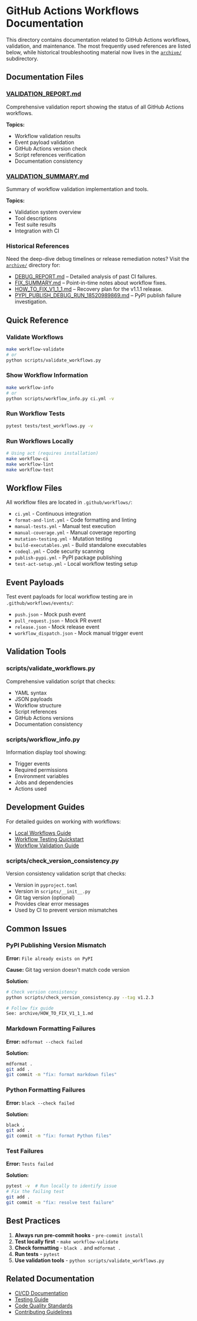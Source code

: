 # GitHub Actions Workflows Documentation

This directory contains documentation related to GitHub Actions workflows, validation, and maintenance. The most frequently used references are listed below, while historical troubleshooting material now lives in the [`archive/`](archive/README.md) subdirectory.

## Documentation Files

### [VALIDATION_REPORT.md](VALIDATION_REPORT.md)

Comprehensive validation report showing the status of all GitHub Actions workflows.

**Topics:**

- Workflow validation results
- Event payload validation
- GitHub Actions version check
- Script references verification
- Documentation consistency

### [VALIDATION_SUMMARY.md](VALIDATION_SUMMARY.md)

Summary of workflow validation implementation and tools.

**Topics:**

- Validation system overview
- Tool descriptions
- Test suite results
- Integration with CI

### Historical References

Need the deep-dive debug timelines or release remediation notes? Visit the [`archive/`](archive/README.md) directory for:

- [DEBUG_REPORT.md](archive/DEBUG_REPORT.md) – Detailed analysis of past CI failures.
- [FIX_SUMMARY.md](archive/FIX_SUMMARY.md) – Point-in-time notes about workflow fixes.
- [HOW_TO_FIX_V1_1_1.md](archive/HOW_TO_FIX_V1_1_1.md) – Recovery plan for the v1.1.1 release.
- [PYPI_PUBLISH_DEBUG_RUN_18520989869.md](archive/PYPI_PUBLISH_DEBUG_RUN_18520989869.md) – PyPI publish failure investigation.

## Quick Reference

### Validate Workflows

```bash
make workflow-validate
# or
python scripts/validate_workflows.py
```

### Show Workflow Information

```bash
make workflow-info
# or
python scripts/workflow_info.py ci.yml -v
```

### Run Workflow Tests

```bash
pytest tests/test_workflows.py -v
```

### Run Workflows Locally

```bash
# Using act (requires installation)
make workflow-ci
make workflow-lint
make workflow-test
```

## Workflow Files

All workflow files are located in `.github/workflows/`:

- `ci.yml` - Continuous integration
- `format-and-lint.yml` - Code formatting and linting
- `manual-tests.yml` - Manual test execution
- `manual-coverage.yml` - Manual coverage reporting
- `mutation-testing.yml` - Mutation testing
- `build-executables.yml` - Build standalone executables
- `codeql.yml` - Code security scanning
- `publish-pypi.yml` - PyPI package publishing
- `test-act-setup.yml` - Local workflow testing setup

## Event Payloads

Test event payloads for local workflow testing are in `.github/workflows/events/`:

- `push.json` - Mock push event
- `pull_request.json` - Mock PR event
- `release.json` - Mock release event
- `workflow_dispatch.json` - Mock manual trigger event

## Validation Tools

### scripts/validate_workflows.py

Comprehensive validation script that checks:

- YAML syntax
- JSON payloads
- Workflow structure
- Script references
- GitHub Actions versions
- Documentation consistency

### scripts/workflow_info.py

Information display tool showing:

- Trigger events
- Required permissions
- Environment variables
- Jobs and dependencies
- Actions used

## Development Guides

For detailed guides on working with workflows:

- [Local Workflows Guide](../development/LOCAL_WORKFLOWS.md)
- [Workflow Testing Quickstart](../development/WORKFLOW_TESTING_QUICKSTART.md)
- [Workflow Validation Guide](../development/WORKFLOW_VALIDATION.md)

### scripts/check_version_consistency.py

Version consistency validation script that checks:

- Version in `pyproject.toml`
- Version in `scripts/__init__.py`
- Git tag version (optional)
- Provides clear error messages
- Used by CI to prevent version mismatches

## Common Issues

### PyPI Publishing Version Mismatch

**Error:** `File already exists on PyPI`

**Cause:** Git tag version doesn't match code version

**Solution:**

```bash
# Check version consistency
python scripts/check_version_consistency.py --tag v1.2.3

# Follow fix guide
See: archive/HOW_TO_FIX_V1_1_1.md
```

### Markdown Formatting Failures

**Error:** `mdformat --check failed`

**Solution:**

```bash
mdformat .
git add .
git commit -m "fix: format markdown files"
```

### Python Formatting Failures

**Error:** `black --check failed`

**Solution:**

```bash
black .
git add .
git commit -m "fix: format Python files"
```

### Test Failures

**Error:** `Tests failed`

**Solution:**

```bash
pytest -v  # Run locally to identify issue
# Fix the failing test
git add .
git commit -m "fix: resolve test failure"
```

## Best Practices

1. **Always run pre-commit hooks** - `pre-commit install`
1. **Test locally first** - `make workflow-validate`
1. **Check formatting** - `black .` and `mdformat .`
1. **Run tests** - `pytest`
1. **Use validation tools** - `python scripts/validate_workflows.py`

## Related Documentation

- [CI/CD Documentation](../development/BUILD_EXECUTABLES_WORKFLOW.md)
- [Testing Guide](../development/TESTING.md)
- [Code Quality Standards](../development/CODE_QUALITY.md)
- [Contributing Guidelines](../../CONTRIBUTING.md)
